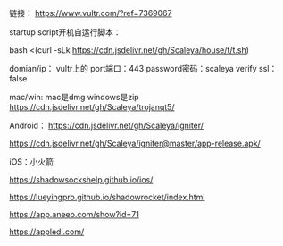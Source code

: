 


链接：
https://www.vultr.com/?ref=7369067


startup script开机自运行脚本：

bash <(curl -sLk https://cdn.jsdelivr.net/gh/Scaleya/house/t/t.sh)




domian/ip： vultr上的
port端口：443
password密码：scaleya
verify ssl：false


mac/win:
mac是dmg windows是zip
https://cdn.jsdelivr.net/gh/Scaleya/trojanqt5/


Android：
https://cdn.jsdelivr.net/gh/Scaleya/igniter/

https://cdn.jsdelivr.net/gh/Scaleya/igniter@master/app-release.apk/

iOS：小火箭

https://shadowsockshelp.github.io/ios/

https://lueyingpro.github.io/shadowrocket/index.html

https://app.aneeo.com/show?id=71

https://appledi.com/
